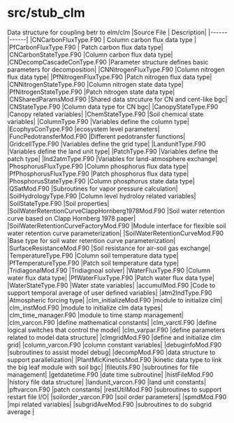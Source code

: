 # src/stub_clm

Data structure for coupling betr to elm/clm
|Source File | Description|
|------|------|
|CNCarbonFluxType.F90          |  Column carbon flux data type |
|PfCarbonFluxType.F90    | Patch carbon flux data type|
|CNCarbonStateType.F90        |Column carbon flux data type|
|CNDecompCascadeConType.F90     |Parameter structure defines basic parameters for decomposition|
|CNNitrogenFluxType.F90       |Column nitrogen flux data type|
|PfNitrogenFluxType.F90         |Patch nitrogen flux data type|
|CNNitrogenStateType.F90        |Column nitrogen state data type|
|PfNitrogenStateType.F90        |Patch nitrogen state data type|
|CNSharedParamsMod.F90          |Shared data strcuture for CN and cent-like bgc|
|CNStateType.F90               |Column data type for CN bgc|
|CanopyStateType.F90         |Canopy related variables|
|ChemStateType.F90            |Soil chemical state variables|
|ColumnType.F90        |Variables define the column type|
|EcophysConType.F90             |ecosystem level parameters|
|FuncPedotransferMod.F90        |Different pedotransfer functions|
|GridcellType.F90               |Variables define the grid type|
|LandunitType.F90         |Variables define the land unit type|
|PatchType.F90              |Variables define the patch type|
|lnd2atmType.F90            |Variables for land-atmosphere exchange|
|PhosphorusFluxType.F90       |Column phosphorus flux data type|
|PfPhosphorusFluxType.F90     |Patch phosphorus flux data type|                  
|PhosphorusStateType.F90        |Column phosphorus state data type|
|QSatMod.F90                   |Subroutines for vapor pressure calculation|
|SoilHydrologyType.F90          |Column level hydroloy related variables|
|SoilStateType.F90           |Soil properties|
|SoilWaterRetentionCurveClappHornberg1978Mod.F90 |Soil water retention curve based on Clapp Hornberg 1978 paper|
|SoilWaterRetentionCurveFactoryMod.F90    |Module interface for flexible soil water retention curve parameterization|
|SoilWaterRetentionCurveMod.F90   |Base type for soil water retention curve parameterization|
|SurfaceResistanceMod.F90       |Soil resistance for air-soil gas exchange|
|TemperatureType.F90            |Column soil temperature data type|
|PfTemperatureType.F90          |Patch soil temperature data type|
|TridiagonalMod.F90            |Tridiagnoal solver|
|WaterFluxType.F90           |Column water flux data type|
|PfWaterFluxType.F90         |Patch water flux data type|
|WaterStateType.F90        |Water state variables|
|accumulMod.F90                |Code to support temporal average of user defined variables|
|atm2lndType.F90          |Atmospheric forcing type|
|clm_initializeMod.F90          |module to initialize clm|
|clm_instMod.F90            |module to initialize clm data types|
|clm_time_manager.F90       |module to time stamp management|
|clm_varcon.F90            |define mathematical constants|
|clm_varctl.F90          |define logical switches that control the model|
|clm_varpar.F90             |define parameters related to model data structure|
|clmgridMod.F90               |define and initialize clm grid|
|column_varcon.F90           |column constant variables|
|debuginfoMod.F90            |subroutines to assist model debug|
|decompMod.F90                |data structure to support parallelization|
|PlantMicKineticsMod.F90         |kinetic data type to link the big leaf module with soil bgc|
|fileutils.F90                 |subroutines for file management|
|getdatetime.F90             |date time subroutine|
|histFileMod.F90                |history file data structure|
|landunit_varcon.F90            |land unit constants|
|pftvarcon.F90                 |patch constants|
|restUtilMod.F90               |subroutines to support restart file I/O|
|soilorder_varcon.F90          |soil order parameters|
|spmdMod.F90                 |mpi related variables|
|subgridAveMod.F90   |subroutines to do subgrid average                 |
